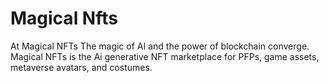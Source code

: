 # Magical Nfts



At Magical NFTs The magic of AI and the power of blockchain converge. Magical NFTs is the Ai generative NFT marketplace for PFPs, game assets, metaverse avatars, and costumes.
